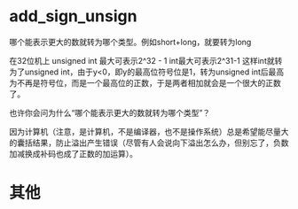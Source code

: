 # add_sign_unsign

哪个能表示更大的数就转为哪个类型。例如short+long，就要转为long

在32位机上
unsigned int 最大可表示2^32 - 1
int最大可表示2^31-1
这样int就转为了unsigned int，由于y<0，即y的最高位符号位是1，转为unsigned int后最高为不再是符号位，而是一个最高位的正数，于是两者相加就会是一个很大的正数了。

也许你会问为什么“哪个能表示更大的数就转为哪个类型”？

因为计算机（注意，是计算机，不是编译器，也不是操作系统）总是希望能尽量大的囊括结果，防止溢出产生错误（尽管有人会说向下溢出怎么办，但别忘了，负数加减换成补码也成了正数的加运算）。

# 其他
